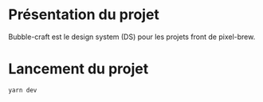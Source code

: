 # Présentation du projet
Bubble-craft est le design system (DS) pour les projets front de pixel-brew.

# Lancement du projet
`
yarn dev
`